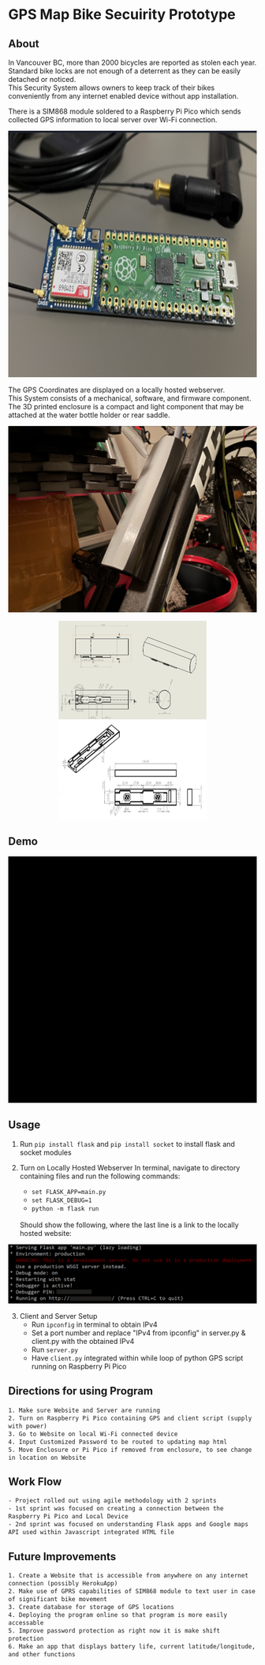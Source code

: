 # GPS Map Bike Secuirity Prototype

## About

In Vancouver BC, more than 2000 bicycles are reported as stolen each year.<br />
Standard bike locks are not enough of a deterrent as they can be easily detached or noticed.<br />
This Security System allows owners to keep track of their bikes conveniently from any internet enabled device without app installation.<br />

There is a SIM868 module soldered to a Raspberry Pi Pico which sends collected GPS information to local server over Wi-Fi connection.<br /> 
<p align="center">
	<img src="images/RPiPico.PNG" width="750" height="500"> 
</p>
The GPS Coordinates are displayed on a locally hosted webserver.<br />
This System consists of a mechanical, software, and firmware component.<br />
The 3D printed enclosure is a compact and light component that may be attached at the water bottle holder or rear saddle.<br />

![Bike Enclosure](images/Enclosure.PNG)
<p align="center">
	<img src="images/EnclosureMated.PNG" width="300" height="200"> 
	<img src="images/MatingPart.PNG" width="300" height="200">
</p>


## Demo

<p align="center">
	<img src="images/GPSBikeTracker.gif" width="750" height="500">
</p>

## Usage

1. Run `pip install flask` and `pip install socket` to install flask and socket modules
    
2. Turn on Locally Hosted Webserver
	In terminal, navigate to directory containing files and run the following commands:
	* `set FLASK_APP=main.py`
	* `set FLASK_DEBUG=1`
	* `python -m flask run`
	<br />
	Should show the following, where the last line is a link to the locally hosted website:

<p align="center">
	<img src="images/FLASKCapture.PNG">
</p>
	
3. Client and Server Setup
	* Run `ipconfig` in terminal to obtain IPv4
	* Set a port number and replace "IPv4 from ipconfig" in server.py & client.py with the obtained IPv4	
	* Run `server.py`
	* Have `client.py` integrated within while loop of python GPS script running on Raspberry Pi Pico


## Directions for using Program
	
	1. Make sure Website and Server are running
	2. Turn on Raspberry Pi Pico containing GPS and client script (supply with power)
	3. Go to Website on local Wi-Fi connected device
	4. Input Customized Password to be routed to updating map html
	5. Move Enclosure or Pi Pico if removed from enclosure, to see change in location on Website


## Work Flow

	- Project rolled out using agile methodology with 2 sprints
	- 1st sprint was focused on creating a connection between the Raspberry Pi Pico and Local Device
	- 2nd sprint was focused on understanding Flask apps and Google maps API used within Javascript integrated HTML file

## Future Improvements

	1. Create a Website that is accessible from anywhere on any internet connection (possibly HerokuApp)
	2. Make use of GPRS capabilities of SIM868 module to text user in case of significant bike movement
	3. Create database for storage of GPS locations
	4. Deploying the program online so that program is more easily accessable 
	5. Improve password protection as right now it is make shift protection
	6. Make an app that displays battery life, current latitude/longitude, and other functions